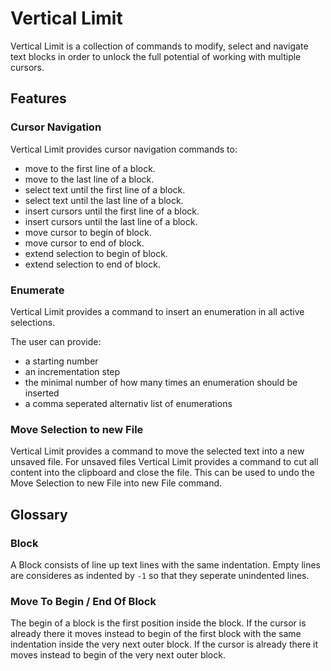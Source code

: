 # Vertical Limit

Vertical Limit is a collection of commands to modify, select and navigate text blocks in order to unlock the full potential of working with multiple cursors.

## Features

### Cursor Navigation

Vertical Limit provides cursor navigation commands to:

- move to the first line of a block.
- move to the last line of a block.
- select text until the first line of a block.
- select text until the last line of a block.
- insert cursors until the first line of a block.
- insert cursors until the last line of a block.
- move cursor to begin of block.
- move cursor to end of block.
- extend selection to begin of block.
- extend selection to end of block.

### Enumerate

Vertical Limit provides a command to insert an enumeration in all active selections.

The user can provide:

- a starting number
- an incrementation step
- the minimal number of how many times an enumeration should be inserted
- a comma seperated alternativ list of enumerations

### Move Selection to new File

Vertical Limit provides a command to move the selected text into a new unsaved file.
For unsaved files Vertical Limit provides a command to cut all content into the clipboard and close the file.
This can be used to undo the Move Selection to new File into new File command.

## Glossary

### Block

A Block consists of line up text lines with the same indentation. Empty lines are consideres as indented by `-1` so that they seperate unindented lines.

### Move To Begin / End Of Block

The begin of a block is the first position inside the block.
If the cursor is already there it moves instead to begin of the first block with the same indentation inside the very next outer block.
If the cursor is already there it moves instead to begin of the very next outer block.
